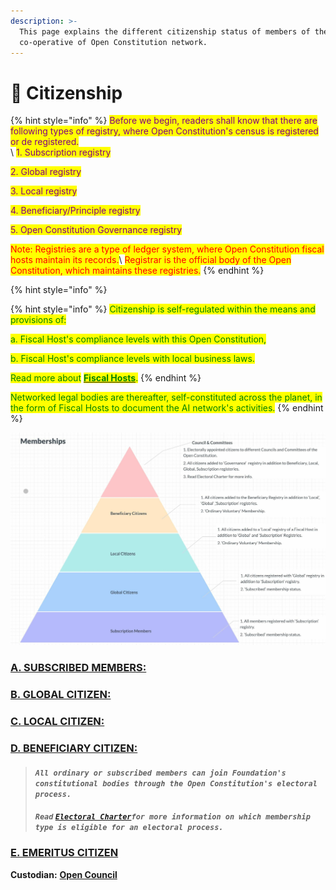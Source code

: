 ```yaml
---
description: >-
  This page explains the different citizenship status of members of the global
  co-operative of Open Constitution network.
---
```


# 🤝 Citizenship

{% hint style="info" %}
<mark style="color:purple;">Before we begin, readers shall know that there are following types of registry, where Open Constitution's census is registered or de registered.</mark>\
\ <mark style="color:purple;">1. Subscription registry</mark>

<mark style="color:purple;">2. Global registry</mark>

<mark style="color:purple;">3. Local registry</mark>

<mark style="color:purple;">4. Beneficiary/Principle registry</mark>

<mark style="color:purple;">5. Open Constitution Governance registry</mark>



<mark style="color:red;">Note: Registries are a type of ledger system, where Open Constitution fiscal hosts maintain its records.</mark>\ <mark style="color:red;">Registrar is the official body of the Open Constitution, which maintains these registries.</mark>
{% endhint %}

{% hint style="info" %}


{% hint style="info" %}
<mark style="color:green;">Citizenship is self-regulated within the means and provisions of:</mark>

<mark style="color:green;">a. Fiscal Host's compliance levels with this Open Constitution,</mark>&#x20;

<mark style="color:green;">b. Fiscal Host's compliance levels with local business laws.</mark>

<mark style="color:green;">Read more about</mark> [<mark style="color:green;">**Fiscal Hosts**</mark>](../../fiscal-hosts/fiscal-hosts.md)<mark style="color:green;">.</mark>
{% endhint %}



<mark style="color:green;">Networked legal bodies are thereafter, self-constituted across the planet, in the form of Fiscal Hosts to document the AI network's activities.</mark>
{% endhint %}

![An illustration of citizenship type, membership status, & type of registries.](../../.gitbook/assets/memberships.jpg)

### [A. SUBSCRIBED MEMBERS: ](subscription-registry.md)

### [**B. GLOBAL CITIZEN:**](global-citizen.md)

### [**C. LOCAL CITIZEN:**](local-citizen.md)

### [D. BENEFICIARY CITIZEN:](beneficiary-registry.md)

> #### _**`All ordinary or subscribed members can join Foundation's constitutional bodies through the Open Constitution's electoral process.`**_&#x20;
>
> ####
>
> #### _**`Read`**_ [_**`Electoral Charter`**_](../../charters/electoral-charter.md)_**`for more information on which membership type is eligible for an electoral process.`**_

### [E. EMERITUS CITIZEN](emeritus-citizen.md)

**Custodian:** [**Open Council**](../committees-and-their-roles/)
